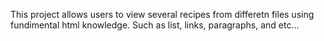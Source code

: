 This project allows users to view several recipes from differetn files using fundimental html knowledge.
Such as list, links, paragraphs, and etc...
